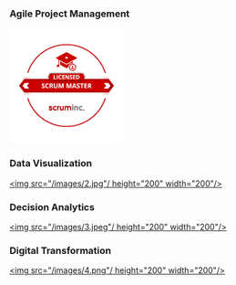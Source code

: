### Agile Project Management
<a href="https://s3.amazonaws.com/scruminc-certs/LSM-2277933"><img  src="/images/1.png" height="200" width="200"/></a>


### Data Visualization

<a href="https://www.youracclaim.com/badges/c33831e3-5cac-4b37-a4b5-88e1267bb05d/linked_in_profile"><img src="/images/2.jpg"/ height="200" width="200"/></a>


### Decision Analytics
<a href="https://media-exp1.licdn.com/dms/document/C512DAQFSeFbutQpxFQ/profile-treasury-document-pdf-analyzed/0?e=1598652000&v=beta&t=OvTmjwShRE-CrZUBa0bdkTH09bxQgdAUOfzfbIPorfw"><img src="/images/3.jpeg"/ height="200" width="200"/></a>

 
 
### Digital Transformation
<a href="https://media-exp1.licdn.com/dms/document/C512DAQGapsvhAsLvNw/profile-treasury-document-pdf-analyzed/0?e=1598652000&v=beta&t=w-gLqJL5VrKV9Abit6__Tl_s4HOZg1QjRyF6mwmGtco"><img  src="/images/4.png"/ height="200" width="200"/></a>

 

